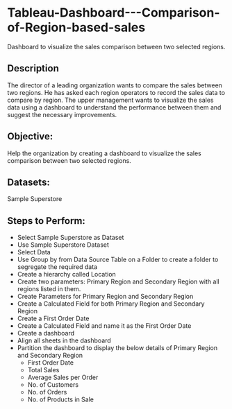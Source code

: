 # Tableau-Dashboard---Comparison-of-Region-based-sales
Dashboard to visualize the sales comparison between two selected regions.


## Description

The director of a leading organization wants to compare the sales between two regions. He has asked each region operators to record the sales data to compare by region. The upper management wants to visualize the sales data using a dashboard to understand the performance between them and suggest the necessary improvements.

 

## Objective:

Help the organization by creating a dashboard to visualize the sales comparison between two selected regions.

## Datasets:

Sample Superstore

## Steps to Perform:

- Select Sample Superstore as Dataset
- Use Sample Superstore Dataset
- Select Data
- Use Group by from Data Source Table on a Folder to create a folder to segregate the required data
- Create a hierarchy called Location
- Create two parameters: Primary Region and Secondary Region with all regions listed in them.
- Create Parameters for Primary Region and Secondary Region
- Create a Calculated Field for both Primary Region and Secondary Region
- Create a First Order Date
- Create a Calculated Field and name it as the First Order Date
- Create a dashboard
- Align all sheets in the dashboard
- Partition the dashboard to display the below details of Primary Region and Secondary Region
    * First Order Date
    *  Total Sales
    *  Average Sales per Order
    *  No. of Customers
    *  No. of Orders
    *  No. of Products in Sale

